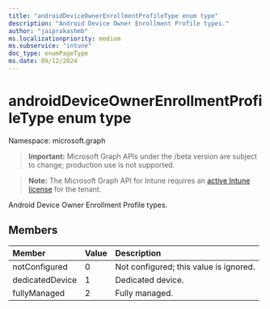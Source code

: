 ```yaml
---
title: "androidDeviceOwnerEnrollmentProfileType enum type"
description: "Android Device Owner Enrollment Profile types."
author: "jaiprakashmb"
ms.localizationpriority: medium
ms.subservice: "intune"
doc_type: enumPageType
ms.date: 09/12/2024
---
```


# androidDeviceOwnerEnrollmentProfileType enum type

Namespace: microsoft.graph

> **Important:** Microsoft Graph APIs under the /beta version are subject to change; production use is not supported.

> **Note:** The Microsoft Graph API for Intune requires an [active Intune license](https://go.microsoft.com/fwlink/?linkid=839381) for the tenant.

Android Device Owner Enrollment Profile types.

## Members
|Member|Value|Description|
|:---|:---|:---|
|notConfigured|0|Not configured; this value is ignored.|
|dedicatedDevice|1|Dedicated device.|
|fullyManaged|2|Fully managed.|
